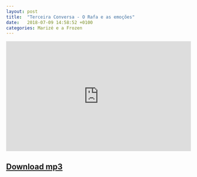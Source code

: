 ```yaml
---
layout: post
title:  "Terceira Conversa - O Rafa e as emoções"
date:   2018-07-09 14:58:52 +0100
categories: Marizé e a Frozen
---
```

<iframe width="100%" height="300" scrolling="no" frameborder="no" allow="autoplay" src="https://w.soundcloud.com/player/?url=https%3A//api.soundcloud.com/tracks/469234932&color=%23ff5500&auto_play=false&hide_related=false&show_comments=true&show_user=true&show_reposts=false&show_teaser=true&visual=true"></iframe>


## [Download mp3](https://raw.githubusercontent.com/tvieiragoncalves/programa-sobrinhos/master/audio/podrafa2.mp3)
